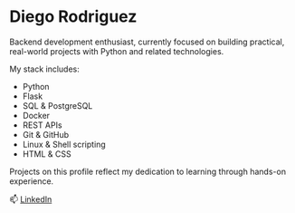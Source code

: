 # Diego Rodriguez

Backend development enthusiast, currently focused on building practical, real-world projects with Python and related technologies.

My stack includes:
- Python
- Flask
- SQL & PostgreSQL
- Docker
- REST APIs
- Git & GitHub
- Linux & Shell scripting
- HTML & CSS

Projects on this profile reflect my dedication to learning through hands-on experience.

📫 [LinkedIn](https://www.linkedin.com/in/diegobackend)
